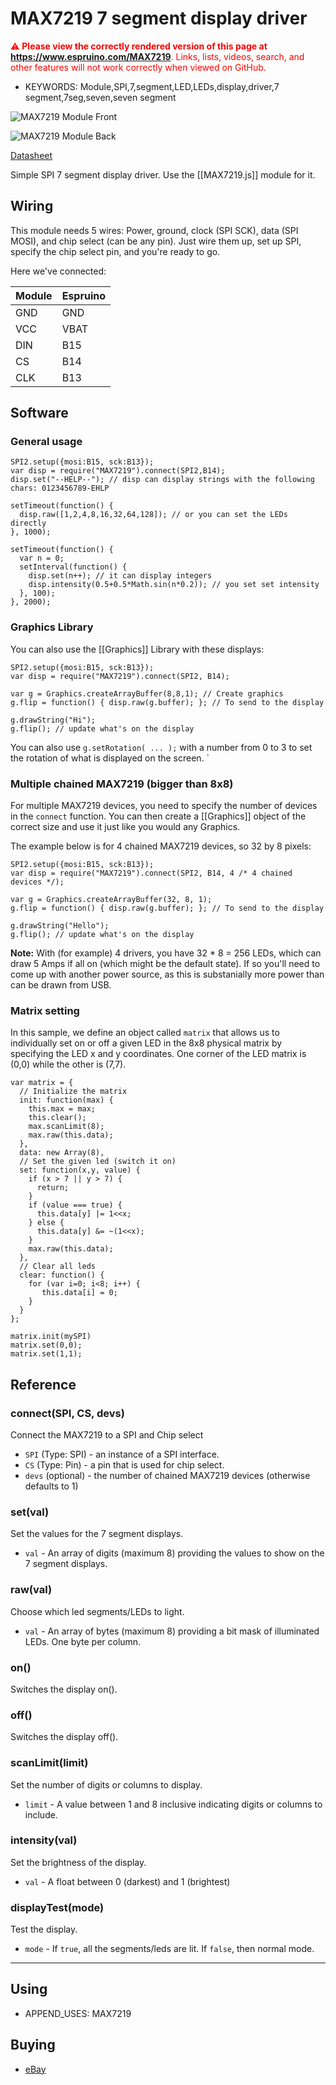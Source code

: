 <!--- Copyright (c) 2013 Gordon Williams, Pur3 Ltd. See the file LICENSE for copying permission. -->
MAX7219 7 segment display driver
=======================

<span style="color:red">:warning: **Please view the correctly rendered version of this page at https://www.espruino.com/MAX7219**. Links, lists, videos, search, and other features will not work correctly when viewed on GitHub.</span>

* KEYWORDS: Module,SPI,7,segment,LED,LEDs,display,driver,7 segment,7seg,seven,seven segment

![MAX7219 Module Front](MAX7219/front.jpg)

![MAX7219 Module Back](MAX7219/back.jpg)

[Datasheet](/datasheets/MAX7219.pdf)

Simple SPI 7 segment display driver. Use the [[MAX7219.js]] module for it.

Wiring
-----

This module needs 5 wires: Power, ground, clock (SPI SCK), data (SPI MOSI), and chip select (can be any pin). Just wire them up, set up SPI, specify the chip select pin, and you're ready to go.

Here we've connected:

|  Module   |   Espruino  |
|-----------|-------------|
| GND       | GND         |
| VCC       | VBAT        |
| DIN       | B15         |
| CS        | B14         |
| CLK       | B13         |

Software
-------

### General usage

```
SPI2.setup({mosi:B15, sck:B13});
var disp = require("MAX7219").connect(SPI2,B14);
disp.set("--HELP--"); // disp can display strings with the following chars: 0123456789-EHLP

setTimeout(function() {
  disp.raw([1,2,4,8,16,32,64,128]); // or you can set the LEDs directly
}, 1000);

setTimeout(function() {
  var n = 0;
  setInterval(function() {
    disp.set(n++); // it can display integers
    disp.intensity(0.5+0.5*Math.sin(n*0.2)); // you set set intensity
  }, 100);
}, 2000);
```

### Graphics Library

You can also use the [[Graphics]] Library with these displays:

```
SPI2.setup({mosi:B15, sck:B13});
var disp = require("MAX7219").connect(SPI2, B14);

var g = Graphics.createArrayBuffer(8,8,1); // Create graphics
g.flip = function() { disp.raw(g.buffer); }; // To send to the display

g.drawString("Hi");
g.flip(); // update what's on the display
```

You can also use `g.setRotation( ... );` with a number from 0 to 3 to set the rotation of what is displayed on the screen.
`

### Multiple chained MAX7219 (bigger than 8x8)

For multiple MAX7219 devices, you need to specify the number of devices in the `connect` function. You can then create a [[Graphics]] object of the correct size and use it just like you would any Graphics.

The example below is for 4 chained MAX7219 devices, so 32 by 8 pixels:

```
SPI2.setup({mosi:B15, sck:B13});
var disp = require("MAX7219").connect(SPI2, B14, 4 /* 4 chained devices */);

var g = Graphics.createArrayBuffer(32, 8, 1);
g.flip = function() { disp.raw(g.buffer); }; // To send to the display

g.drawString("Hello");
g.flip(); // update what's on the display
```

**Note:** With (for example) 4 drivers, you have 32 * 8 = 256 LEDs, which can draw 5 Amps if all on (which might be the default state). If so you'll need to come up with another power source, as this is substanially more power than can be drawn from USB.

### Matrix setting

In this sample, we define an object called `matrix` that allows us to individually set on or off
a given LED in the 8x8 physical matrix by specifying the LED x and y coordinates. One corner of
the LED matrix is (0,0) while the other is (7,7).

```
var matrix = {
  // Initialize the matrix
  init: function(max) {
    this.max = max;
    this.clear();
    max.scanLimit(8);
    max.raw(this.data);
  },
  data: new Array(8),
  // Set the given led (switch it on)
  set: function(x,y, value) {
    if (x > 7 || y > 7) {
      return;
    }
    if (value === true) {
      this.data[y] |= 1<<x;
    } else {
      this.data[y] &= ~(1<<x);
    }
    max.raw(this.data);
  },
  // Clear all leds
  clear: function() {
    for (var i=0; i<8; i++) {
       this.data[i] = 0;
    }
  }
};

matrix.init(mySPI)
matrix.set(0,0);
matrix.set(1,1);
```


Reference
--------

### connect(SPI, CS, devs)

Connect the MAX7219 to a SPI and Chip select

* `SPI` (Type: SPI) - an instance of a SPI interface.
* `CS` (Type: Pin) - a pin that is used for chip select. 
* `devs` (optional) - the number of chained MAX7219 devices (otherwise defaults to 1)

### set(val)

Set the values for the 7 segment displays.

* `val` - An array of digits (maximum 8) providing the values to show on the 7 segment displays.


### raw(val)

Choose which led segments/LEDs to light.

* `val` - An array of bytes (maximum 8) providing a bit mask of illuminated LEDs.  One byte per column.


### on()

Switches the display on().


### off()

Switches the display off().

### scanLimit(limit)

Set the number of digits or columns to display.  

* `limit` - A value between 1 and 8 inclusive indicating digits or columns to include.

### intensity(val)

Set the brightness of the display.

* `val` - A float between 0 (darkest) and 1 (brightest)

### displayTest(mode)

Test the display.

* `mode` - If `true`, all the segments/leds are lit.   If `false`, then normal mode.

----




Using 
-----

* APPEND_USES: MAX7219

Buying
-----

* [eBay](http://www.ebay.com/sch/i.html?_nkw=MAX7219)
